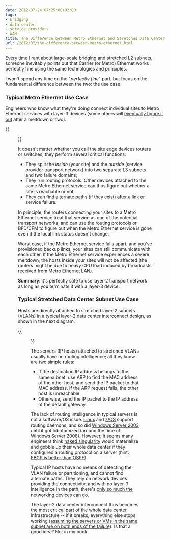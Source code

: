 ```yaml
---
date: 2012-07-24 07:25:00+02:00
tags:
- bridging
- data center
- service providers
- WAN
title: The Difference between Metro Ethernet and Stretched Data Center Subnets
url: /2012/07/the-difference-between-metro-ethernet.html
---
```

Every time I rant about [large-scale bridging](/2012/05/layer-2-network-is-single-failure.html) and [stretched L2 subnets](/2011/11/busting-layer-2-data-center.html), someone inevitably points out that Carrier (or Metro) Ethernet works perfectly fine using the same technologies and principles.

I won't spend any time on the "_perfectly fine_" part, but focus on the fundamental difference between the two: the use case.
<!--more-->
### Typical Metro Ethernet Use Case

Engineers who know what they're doing connect individual sites to Metro Ethernet services with layer-3 devices (some others will [eventually figure it out](/2009/05/vpls-is-not-aspirin.html) after a meltdown or two).

{{<figure src="/2012/07/s500-MetroEthernet.png">}}

It doesn't matter whether you call the site edge devices routers or switches, they perform several critical functions:

-   They split the *inside* (your site) and the *outside* (service provider transport network) into two separate L3 subnets and two failure domains;
-   They run routing protocols. Other devices attached to the same Metro Ethernet service can thus figure out whether a site is reachable or not;
-   They can find alternate paths (if they exist) after a link or service failure.

In principle, the routers connecting your sites to a Metro Ethernet service treat that service as one of the potential transport networks, and can use the routing protocols or BFD/CFM to figure out when the Metro Ethernet service is gone even if the local link status doesn't change.

Worst case, if the Metro Ethernet service falls apart, and you've provisioned backup links, your sites can still communicate with each other. If the Metro Ethernet service experiences a severe meltdown, the hosts inside your sites will not be affected (the routers might be due to heavy CPU load induced by broadcasts received from Metro Ethernet LAN).

**Summary**: it's perfectly safe to use layer-2 transport network as long as you terminate it with a layer-3 device.

### Typical Stretched Data Center Subnet Use Case

Hosts are directly attached to stretched layer-2 subnets (VLANs) in a typical layer-2 data center interconnect design, as shown in the next diagram.

{{<figure src="/2012/07/s450-L2DCI.png">}}

The servers (IP hosts) attached to stretched VLANs usually have no routing intelligence; all they know are two simple rules:

-   If the destination IP address belongs to the same subnet, use ARP to find the MAC address of the other host, and send the IP packet to that MAC address. If the ARP request fails, the other host is unreachable.
-   Otherwise, send the IP packet to the IP address of the default gateway.

The lack of routing intelligence in typical servers is not a software/OS issue. [Linux](http://lartc.org/howto/lartc.dynamic-routing.html) and [z/OS](http://www-03.ibm.com/support/techdocs/atsmastr.nsf/WebIndex/PRS1708) support routing daemons, and so did [Windows Server 2003](http://technet.microsoft.com/en-us/library/cc758016(v=ws.10)) until it got lobotomized (around the time of Windows Server 2008). However, it seems many engineers think [naked singularity](http://en.wikipedia.org/wiki/Naked_singularity) would materialize and gobble up their whole data center if they configured a routing protocol on a server (hint: [EBGP is better than OSPF](/2013/08/virtual-appliance-routing-network.html)).

Typical IP hosts have no means of detecting the VLAN failure or partitioning, and cannot find alternate paths. They rely on network devices providing the connectivity, and with no layer-3 intelligence in the path, there's [only so much the networking devices can do](/2010/07/bridging-and-routing-is-there.html).

The layer-2 data center interconnect thus becomes the most critical part of the whole data center infrastructure -- if it breaks, everything else stops working ([assuming the servers or VMs in the same subnet are on both ends of the failure](/2011/06/stretched-clusters-almost-as-good-as.html)). Is that a good idea? Not in my book.
